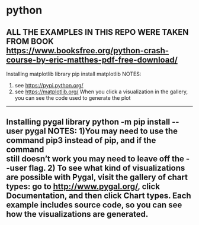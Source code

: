 # python
ALL THE EXAMPLES IN THIS REPO WERE TAKEN FROM BOOK
https://www.booksfree.org/python-crash-course-by-eric-matthes-pdf-free-download/
------------------------------------
Installing matplotlib library 
pip install matplotlib
NOTES:
1) see https://pypi.python.org/
2) see https://matplotlib.org/
   When you click a visualization in the gallery, you can see the code 
   used to generate the plot
------------------------------------
Installing pygal library 
python -m pip install --user pygal
NOTES:
1)You may need to use the command pip3 instead of pip, and if the command  
still doesn’t work you may need to leave off the --user flag.
2) To see what kind of visualizations are possible with Pygal, visit the gallery of
chart types: go to http://www.pygal.org/, click Documentation, and then click
Chart types. Each example includes source code, so you can see how the
visualizations are generated.
------------------------------------



